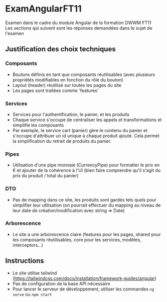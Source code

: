 # ExamAngularFT11

Examen dans le cadre du module Angular de la formation DWWM FT11  
Les sections qui suivent sont les réponses demandées dans le sujet de l'examen

## Justification des choix techniques

### Composants
- Boutons définis en tant que composants réutilisables (avec plusieurs propriétés modifiables en fonction du rôle du bouton)
- Layout (header) réutilisé sur toutes les pages du site
- Les pages sont traitées comme 'features'

### Services
- Services pour l'authentification, le panier, et les produits
- Chaque service s'occupe de centraliser les appels et transformations et simplifie les composants
- Par exemple, le service cart (panier) gère le contenu du panier et s'occupe d'attribuer un id unique à chaque produit ajouté. Cela permet la simplification du retrait de produits du panier.

### Pipes
- Utilisation d'une pipe monnaie (CurrencyPipe) pour formatter le prix en € et ajouter de la cohérence à l'UI (bien faire comprendre qu'il s'agit du prix du produit / total du panier)

### DTO
- Pas de mapping dans ce site, les produits sont gardés tels quels pour simplifier leur utilisation (on pourrait effectuer du mapping au niveau de leur date de création/modification avec string => Date)

### Arborescence
- Le site a une arborescence claire (features pour les pages, shared pour les composants réutilisables, core pour les services, modèles, interceptors...)


## Instructions

- Le site utilise tailwind (https://tailwindcss.com/docs/installation/framework-guides/angular)
- Pas de configuration de la base API nécessaire
- Pour lancer le serveur de développement, utiliser les commandes ```ng serve``` ou ```npm start```
